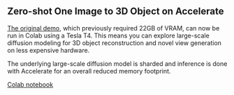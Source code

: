 ## Zero-shot One Image to 3D Object on Accelerate

[The original demo](https://zero123.cs.columbia.edu/), which previously required 22GB of VRAM, can now be run in Colab using a Tesla T4.
This means you can explore large-scale diffusion modeling for 3D object reconstruction and novel view generation on less expensive hardware.

The underlying large-scale diffusion model is sharded and inference is done with Accelerate for an overall reduced memory footprint.

[Colab notebook](https://colab.research.google.com/drive/1iNpZqSlu8SMaDMVXLxp8a6jtwPB7LsUJ)
